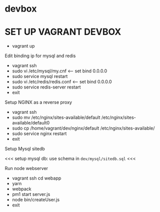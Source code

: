 # devbox

SET UP VAGRANT DEVBOX
======================

* vagrant up

Edit binding ip for mysql and redis

* vagrant ssh
* sudo vi /etc/mysql/my.cnf  <-- set bind 0.0.0.0
* sudo service mysql restart
* sudo vi /etc/redis/redis.conf <-- set bind 0.0.0.0
* sudo service redis-server restart
* exit

Setup NGINX as a reverse proxy

* vagrant ssh
* sudo mv /etc/nginx/sites-available/default /etc/nginx/sites-available/default0
* sudo cp /home/vagrant/dev/nginx/default /etc/nginx/sites-available/
* sudo service nginx restart
* exit

Setup Mysql sitedb

  <<< setup mysql db: use schema in `dev/mysql/sitedb.sql` <<<

Run node webserver

* vagrant ssh
  cd webapp
* yarn
* webpack
* pm1 start server.js
* node bin/createUser.js
* exit
